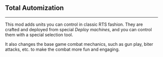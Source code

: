 ## Total Automization

--------------------------------------

This mod adds units you can control in classic RTS fashion.
They are crafted and deployed from special _Deploy machines_, and you can control them with a special selection tool.

It also changes the base game combat mechanics, such as gun play, biter attacks, etc. to make the combat more fun and engaging.
